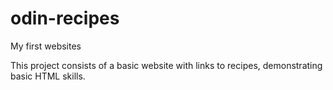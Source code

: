 # odin-recipes 
My first websites

This project consists of a basic website with links to recipes, demonstrating basic HTML skills.
